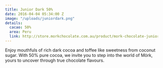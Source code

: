 ```yaml
---
title: Junior Dark 50%
date: 2016-04-04 05:34:00 Z
image: "/uploads/juniordark.png"
details:
  cacao: 50%
  area: Peru
  link: http://store.morkchocolate.com.au/product/mork-chocolate-junior-dark-250g
---
```


Enjoy mouthfuls of rich dark cocoa and toffee like sweetness from coconut sugar. With 50% pure cocoa, we invite you to step into the world of Mörk, yours to uncover through true chocolate flavours.
